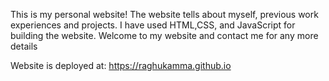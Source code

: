 This is my personal website! The website tells about myself, previous work experiences and projects. I have used HTML,CSS, and JavaScript for building the website. Welcome to my website and contact me for any more details

Website is deployed at: https://raghukamma.github.io
